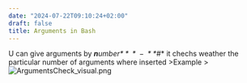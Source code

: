 ```yaml
---
date: "2024-07-22T09:10:24+02:00"
draft: false
title: Arguments in Bash
---
```


U can give arguments by ***n**u**m**b**e**r* \*  \*  −  \* \*#** it
chechs weather the particular number of arguments where inserted
\>Example
\>![ArgumentsCheck_visual.png](/Notes/ArgumentsCheck_visual.png)

